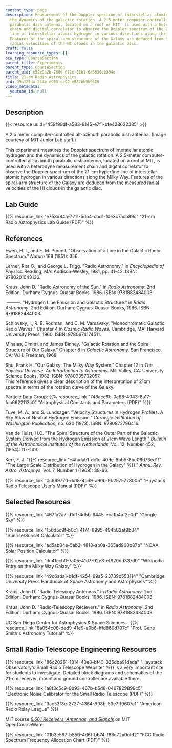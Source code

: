 ```yaml
---
content_type: page
description: Measurement of the Doppler spectrum of interstellar atomic hydrogen and
  the dynamics of the galactic rotation. A 2.5-meter computer-controlled alt-azimuth
  parabolic dish antenna, located on a roof of MIT, is used with a heterodyne measurement
  chain and digital correlator to observe the Doppler spectrum of the 21-cm hyperfine
  line of interstellar atomic hydrogen in various directions along the Milky Way.
  Features of the spiral-arm structure of the Galaxy are deduced from the measured
  radial velocities of the HI clouds in the galactic disc.
draft: false
learning_resource_types: []
ocw_type: CourseSection
parent_title: Experiments
parent_type: CourseSection
parent_uid: e52e9a2b-7600-071c-81b1-6a6630eb394d
title: 21-cm Radio Astrophysics
uid: 39a125da-244b-c933-ce92-e887bb9b9820
video_metadata:
  youtube_id: null
---
```

## Description

{{< resource uuid="459f99df-a583-8145-e7f1-bfe428632385" >}}

A 2.5 meter computer-controlled alt-azimuth parabolic dish antenna. (Image courtesy of MIT Junior Lab staff.)

This experiment measures the Doppler spectrum of interstellar atomic hydrogen and the dynamics of the galactic rotation. A 2.5-meter computer-controlled alt-azimuth parabolic dish antenna, located on a roof at MIT, is used with a heterodyne measurement chain and digital correlator to observe the Doppler spectrum of the 21-cm hyperfine line of interstellar atomic hydrogen in various directions along the Milky Way. Features of the spiral-arm structure of the Galaxy are deduced from the measured radial velocities of the HI clouds in the galactic disc.

## Lab Guide

{{% resource_link "e753d84a-7211-5db4-cbd1-f0e3c7acb89c" "21-cm Radio Astrophysics Lab Guide (PDF)" %}}

## References

Ewen, H. I., and E. M. Purcell. "Observation of a Line in the Galactic Radio Spectrum." *Nature* 168 (1951): 356.

Lerner, Rita G., and George L. Trigg. "Radio Astronomy." In *Encyclopedia of Physics.* Reading, MA: Addison-Wesley, 1981, pp. 41-42. ISBN: 9780201043136.

Kraus, John D. "Radio Astronomy of the Sun." in *Radio Astronomy*: 2nd Edition. Durham: Cygnus-Quasar Books, 1986. ISBN: 9781882484003.

 ———. "Hydrogen Line Emission and Galactic Structure." in *Radio Astronomy*: 2nd Edition. Durham: Cygnus-Quasar Books, 1986. ISBN: 9781882484003.

Schlovsky, I., R. B. Rodman, and C. M. Varsavsky. "Monochromatic Galactic Radio Waves." Chapter 4 in *Cosmic Radio Waves*. Cambridge, MA: Harvard University Press, 1960. ISBN: 9780674174511.

Mihalas, Dimitri, and James Binney. "Galactic Rotation and the Spiral Structure of Our Galaxy." Chapter 8 in *Galactic Astronomy.* San Francisco, CA: W.H. Freeman, 1968.

Shu, Frank H. "Our Galaxy: The Milky Way System." Chapter 12 in *The Physical Universe: An Introduction to Astronomy.* Mill Valley, CA: University Science Books, 1982. ISBN: 9780935702057.   
This reference gives a clear description of the interpretation of 21cm spectra in terms of the rotation curve of the Galaxy.

Particle Data Group: {{% resource_link "748ace6b-0a68-4043-8a17-fca6922113c0" "Astrophysical Constants and Parameters (PDF)" %}}

Tuve, M. A., and S. Lundsager. "Velocity Structures in Hydrogen Profiles: A Sky Atlas of Neutral Hydrogen Emission." *Carnegie Institution of Washington Publication,* no. 630 (1973). ISBN: 9780872796416.

Van de Hulst, H.C. "The Spiral Structure of the Outer Part of the Galactic System Derived from the Hydrogen Emission at 21cm Wave Length." *Bulletin of the Astronomical Institutes of the Netherlands*, Vol. 12, Number 452, (1954): 117-149.

Kerr, F. J. "{{% resource_link "e4fadab1-dc1c-40de-8bb5-8be06d73ed1f" "The Large Scale Distribution of Hydrogen in the Galaxy" %}}." *Annu. Rev. Astro. Astrophys*, Vol. 7, Number 1 (1969): 39-66.

{{% resource_link "0c999770-dc18-4c69-a90b-9b257577800b" "Haystack Radio Telescope User's Manual (PDF)" %}}

## Selected Resources

{{% resource_link "467fa2a7-d1d1-4d5b-9445-eca1b4af2e0d" "Google Sky" %}}

{{% resource_link "156d5c9f-b0c1-4174-8995-494b82af9b84" "Sunrise/Sunset Calculator" %}}

{{% resource_link "ad5ab84e-5ab2-4818-ab0a-365ad960b87b" "NOAA Solar Position Calculator" %}}

{{% resource_link "dc41ccb0-7a05-41d7-92e3-ef920dd337d9" "Wikipedia Entry on the Milky Way Galaxy" %}}

{{% resource_link "49c6ada1-b1df-4254-99a5-23739c553114" "Cambridge University Press Handbook of Space Astronomy and Astrophysics" %}}

Kraus, John D. "Radio-Telescopy Antennas." in *Radio Astronomy*: 2nd Edition. Durham: Cygnus-Quasar Books, 1986. ISBN: 9781882484003.

Kraus, John D. "Radio-Telescopy Recievers." in *Radio Astronomy*: 2nd Edition. Durham: Cygnus-Quasar Books, 1986. ISBN: 9781882484003.

UC San Diego Center for Astrophysics & Space Sciences - {{% resource_link "8a054c08-ded9-41e9-a0b6-fffd860d707c" "Prof. Gene Smith's Astronomy Tutorial" %}}

## Small Radio Telescope Engineering Resources

{{% resource_link "86c20261-1814-40e8-bf43-325dba91dada" "Haystack Observatory's Small Radio Telescope Website" %}} is a very important site for students to investigate. Detailed block diagrams and schematics of the 21-cm receiver, mount and ground controller are available there.

{{% resource_link "a8f3c5c9-8b93-467b-b5d8-0467829899c5" "Electronic Noise Calibrator for the Small Radio Telescope (PDF)" %}} 

{{% resource_link "3ac53f3e-2727-4364-908b-53e7ff9607c1" "American Radio Relay League" %}}

MIT course [*6.661 Receivers, Antennas, and Signals*](/courses/6-661-receivers-antennas-and-signals-spring-2003) on MIT OpenCourseWare

{{% resource_link "01b3e587-b550-4d6f-bb74-f86c72a0cfd2" "FCC Radio Spectrum Frequency Allocation Chart (PDF)" %}}